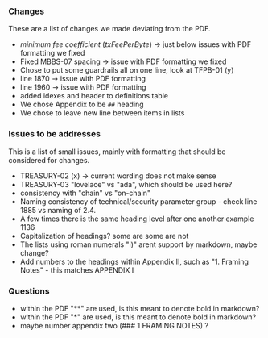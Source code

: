 
### Changes

These are a list of changes we made deviating from the PDF.

- *minimum fee coefficient* (*txFeePerByte*) -> just below issues with PDF formatting we fixed
- Fixed MBBS-07 spacing -> issue with PDF formatting we fixed
- Chose to put some guardrails all on one line, look at TFPB-01 (y)
- line 1870 -> issue with PDF formatting
- line 1960 -> issue with PDF formatting
- added idexes and header to definitions table
- We chose Appendix to be `##` heading
- We chose to leave new line between items in lists 

### Issues to be addresses

This is a list of small issues, mainly with formatting that should be considered for changes.

- TREASURY-02 (x) -> current wording does not make sense
- TREASURY-03 "lovelace" vs "ada", which should be used here?
- consistency with "chain" vs "on-chain"
- Naming consistency of technical/security parameter group - check line 1885 vs naming of 2.4.
- A few times there is the same heading level after one another example 1136
- Capitalization of headings? some are some are not
- The lists using roman numerals "i)" arent support by markdown, maybe change? 
- Add numbers to the headings within Appendix II, such as "1. Framing Notes" - this matches APPENDIX I

### Questions

- within the PDF "**" are used, is this meant to denote bold in markdown?
- within the PDF "*" are used, is this meant to denote bold in markdown?
- maybe number appendix two (### 1 FRAMING NOTES) ?
